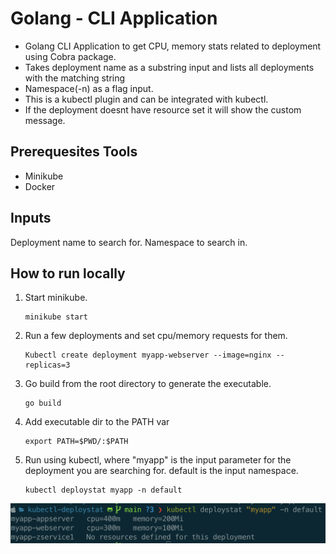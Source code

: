 # Golang - CLI Application

- Golang CLI Application to get CPU, memory stats related to deployment using Cobra package.
- Takes deployment name as a substring input and lists all deployments with the matching string
- Namespace(-n) as a flag input.
- This is a kubectl plugin and can be integrated with kubectl.
- If the deployment doesnt have resource set it will show the custom message. 


## Prerequesites Tools
- Minikube
- Docker


## Inputs
Deployment name to search for. Namespace to search in.

## How to run locally
1. Start minikube.
    ```
    minikube start
    ```
2. Run a few deployments and set cpu/memory requests for them.
    ```
    Kubectl create deployment myapp-webserver --image=nginx --replicas=3
    ```
3. Go build from the root directory to generate the executable.
    ```
    go build
    ```
4. Add executable dir to the PATH var
    ```
    export PATH=$PWD/:$PATH
    ```
5. Run using kubectl, where "myapp" is the input parameter for the deployment you are searching for. default is the input namespace.
    ```
    kubectl deploystat myapp -n default
    ```

![Output Screen](./Deploystat.png)